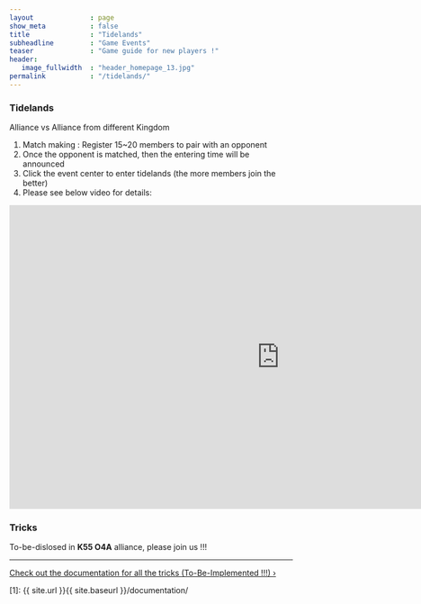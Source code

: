 ```yaml
---
layout              : page
show_meta           : false
title               : "Tidelands"
subheadline         : "Game Events"
teaser              : "Game guide for new players !"
header:
   image_fullwidth  : "header_homepage_13.jpg"
permalink           : "/tidelands/"
---
```

### Tidelands
Alliance vs Alliance from different Kingdom
1. Match making : Register 15~20 members to pair with an opponent
2. Once the opponent is matched, then the entering time will be announced
3. Click the event center to enter tidelands (the more members join the better)
4. Please see below video for details:
<iframe width="960" height="540" src="https://www.youtube.com/embed/EtbQdr0v1CE" title="Misty Continent - Completely Broken event - Tidelands  [Eng Version]" frameborder="0" allow="accelerometer; autoplay; clipboard-write; encrypted-media; gyroscope; picture-in-picture; web-share" allowfullscreen></iframe>

### Tricks
To-be-dislosed in **K55 O4A** alliance, please join us !!!

---
<a class="radius button small" href="{{ site.url }}{{ site.baseurl }}/documentation/">Check out the documentation for all the tricks (To-Be-Implemented !!!) ›</a>


 [1]: {{ site.url }}{{ site.baseurl }}/documentation/
